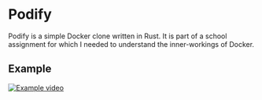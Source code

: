 # Podify
Podify is a simple Docker clone written in Rust. It is part of a school assignment for which I needed to understand the inner-workings of Docker.

## Example
[![Example video](https://img.youtube.com/vi/TY6LngDj4nQ/0.jpg)](https://www.youtube.com/watch?v=TY6LngDj4nQ)